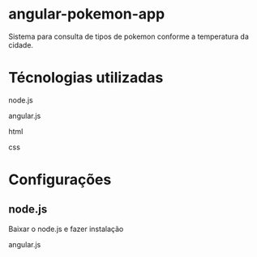 # angular-pokemon-app

Sistema para consulta de tipos de pokemon conforme a temperatura da cidade.

# Técnologias utilizadas

<p>node.js</p>

<p>angular.js</p>

<p>html</p>

<p>css</p>

# Configurações

## node.js
Baixar o node.js e fazer instalação 

<p>angular.js</p>
